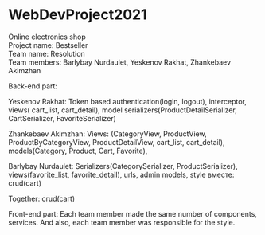 # WebDevProject2021

Online electronics shop </br>
Project name: Bestseller </br>
Team name: Resolution </br>
Team members: Barlybay Nurdaulet, Yeskenov Rakhat, Zhankebaev Akimzhan

Back-end part:

Yeskenov Rakhat: 
Token based authentication(login, logout), interceptor, views( cart_list, cart_detail), model serializers(ProductDetailSerializer, CartSerializer, FavoriteSerializer)

Zhankebaev Akimzhan: 
Views:
(CategoryView, ProductView, ProductByCategoryView, ProductDetailView, cart_list, cart_detail), models(Category, Product, Cart, Favorite), 

Barlybay Nurdaulet:
Serializers(CategorySerializer, ProductSerializer), views(favorite_list, favorite_detail), urls, admin models, style
вместе: crud(cart)

Together: crud(cart)

Front-end part:
Each team member made the same number of components, services. And also, each team member was responsible for the style.
